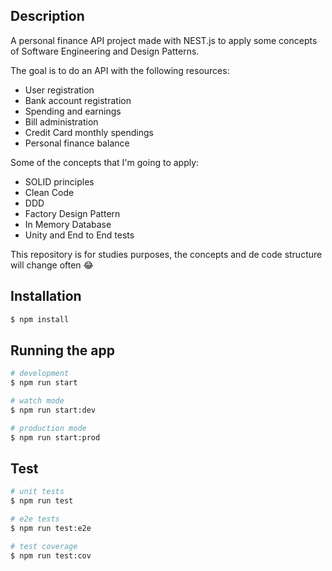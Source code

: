 ## Description  

A personal finance API project made with NEST.js to apply some concepts of Software Engineering 
and Design Patterns.

The goal is to do an API with the following resources:

- User registration
- Bank account registration
- Spending and earnings
- Bill administration
- Credit Card monthly spendings
- Personal finance balance

Some of the concepts that I'm going to apply:

- SOLID principles
- Clean Code
- DDD 
- Factory Design Pattern
- In Memory Database
- Unity and End to End tests


This repository is for studies purposes, the concepts and de code structure will change often 😂


## Installation

```bash
$ npm install
```

## Running the app

```bash
# development
$ npm run start

# watch mode
$ npm run start:dev

# production mode
$ npm run start:prod
```

## Test

```bash
# unit tests
$ npm run test

# e2e tests
$ npm run test:e2e

# test coverage
$ npm run test:cov
```
